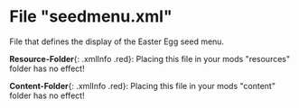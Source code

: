 # File "seedmenu.xml"

File that defines the display of the Easter Egg seed menu.

**Resource-Folder**{: .xmlInfo .red}: Placing this file in your mods "resources" folder has no effect!

**Content-Folder**{: .xmlInfo .red}: Placing this file in your mods "content" folder has no effect!